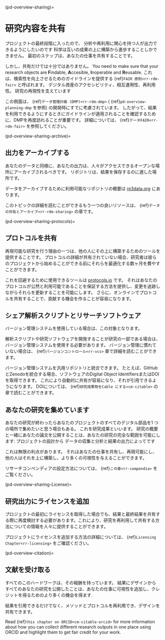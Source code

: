 (pd-overview-sharing)=
# 研究内容を共有
プロジェクトの最終段階に入ったので、 分析や再利用に関心を持つ人が出力できるようにしたいのです 科学は互いの成果の上に構築から進歩することしかできません。 最初のステップは、あなたの仕事を共有することです。

しかし、共有だけでは十分ではありません。 You need to make sure that your research objects are **F**indable, **A**ccesible, **I**noperable and **R**eusable. これは、検索性を向上させるためのガイドラインを提供する {ref}`FAIR 原則<rr-rdm-fair>` と呼ばれます。 デジタル資産のアクセシビリティ、相互運用性、再利用性。 研究の再現性を支えています

この側面は、 {ref}`データ管理計画 (DMP)<rr-rdm-dmp>` ( {ref}`pd-overview-planning-dmp` を参照) の開発時にすでに考慮されています。 したがって、結果を利用できるようにするときにガイドラインが適用されることを確認するために、DMPを再度訪れることが重要です。 詳細については、 {ref}`データFAIR<rr-rdm-fair>` を参照してください。

(pd-overview-sharing-archive)=
## 出力をアーカイブする

あなたのデータと同様に、あなたの出力は、人々がアクセスできるオープンな場所にアーカイブされるべきです。 リポジトリは、結果を保存するのに適した場所です。

データをアーカイブするために利用可能なリポジトリの概要は [re3data.org](https://www.re3data.org/) にあります。

このトピックの詳細を読むことができるもう一つの良いリソースは、 {ref}`データの共有とアーカイブ<rr-rdm-sharing>` の章です。

(pd-overview-sharing-protocols)=
## プロトコルを共有

再現可能な研究を行う理由の一つは、他の人にその上に構築するためのツールを提供することです。 プロトコルの詳細が共有されていない場合、研究者は彼らのプロジェクトから始めることができる前にそれらを最適化する数ヶ月を費やすことができます。

これを回避するために使用できるツールは [protocols.io](https://www.protocols.io/) です。 それはあなたのプロトコルが公然と利用可能であることを保証する方法を提供し、変更を追跡しながらそれらを更新することを可能にします。 さらに、オンラインでプロトコルを共有することで、貢献する機会を作ることが容易になります。

## シェア解析スクリプトとリサーチソフトウェア

バージョン管理システムを使用している場合は、この対象となります。

解析スクリプトや研究ソフトウェアを開発することが研究の一部である場合は、バージョン管理システムを使用する必要があります。 バージョン管理に慣れていない場合は、 {ref}`バージョンコントロール<rr-vcs>` 章で詳細を読むことができます。

バージョン管理システムを汎用リポジトリと統合できます。 たとえば、GitHubとZenodoを統合する場合、ソフトウェアのDigital Object IdentifiersまたはDOIを取得できます。 これにより自動的に共有が容易になり、それが引用できるようになります。 DOIについては、 {ref}`研究成果物をCable にする<cm-citable>` の章で読むことができます。

## あなたの研究を集めています

あなたの研究が終わったらあなたのプロジェクトのすべてのデジタル部品を1 つの場所で集めたいと思う場合もある。 これを研究成果といいます。 研究の概要と一緒にあなたの論文を公開することは、あなたの研究の完全な範囲を可能にします: プロジェクトの設計から データの収集と分析と結果の出力によってです

これは無限の利点があります。 それはあなたの仕事を共有し、再現可能にし、他の人はそれを上に構築し、より多くの可視性を与えることができます。

リサーチコンペンディアの設定方法については、 {ref}`この章<rr-compendia>` をご覧ください。

(pd-overview-sharing-License)=
## 研究出力にライセンスを追加

プロジェクトの最初にライセンスを取得した場合でも、結果と最終結果を共有する際に再度検討する必要があります。これにより、研究を再利用して共有する方法についての情報を人々に提供することができます。

プロジェクトにライセンスを追加する方法の詳細については、 {ref}`Licensing Chapter<rr-licensing>` をご確認ください。

(pd-overview-citation)=
## 文献を受け取る

すべてのこのハードワークは、その報酬を持っています。 結果にデザインからすべてのあなたの研究を公開したことは、あなたの仕事に可視性を追加し、クレジットを得るためのより多くの機会を得ます.

結果を引用できるだけでなく、メソッドとプロトコルを再利用でき、デザインを共有できます。

Read {ref}`this chapter on ORCID<cm-citable-orcid>` for more information about how you can collect different research outputs in one place using ORCID and highlight them to get fair credit for your work.
